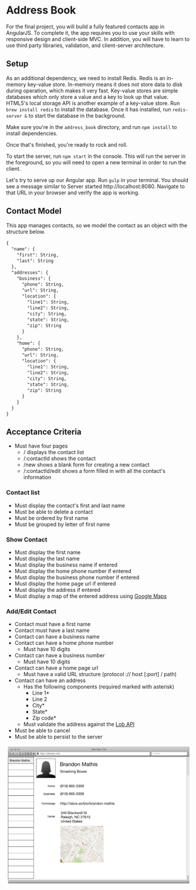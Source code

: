 # Address Book

For the final project, you will build a fully featured contacts app in AngularJS. To complete it, the app requires you to use your skills with responsive design and client-side MVC. In addition, you will have to learn to use third party libraries, validation, and client-server architecture.

## Setup

As an additional dependency, we need to install Redis.
Redis is an in-memory key-value store.
In-memory means it does not store data to disk during operation, which makes it very fast.
Key-value stores are simple databases which only store a value and a key to look up that value.
HTML5's local storage API is another example of a key-value store.
Run `brew install redis` to install the database.
Once it has installed, run `redis-server &` to start the database in the background.

Make sure you're in the `address_book` directory, and run `npm install` to install dependencies.

Once that's finished, you're ready to rock and roll.

To start the server, run `npm start` in the console.
This will run the server in the foreground, so you will need to open a new terminal in order to run the client.

Let's try to serve up our Angular app. Run `gulp` in your terminal. You should see a message similar to Server started http://localhost:8080. Navigate to that URL in your browser and verify the app is working.

## Contact Model

This app manages contacts, so we model the contact as an object with the structure below.

```
{
  "name": {
    "first": String,
    "last": String
  },
  "addresses": {
    "business": {
      "phone": String,
      "url": String,
      "location": {
        "line1": String,
        "line2": String,
        "city": String,
        "state": String,
        "zip": String
      }
    },
    "home": {
      "phone": String,
      "url": String,
      "location": {
        "line1": String,
        "line2": String,
        "city": String,
        "state": String,
        "zip": String
      }
    }
  }
}
```

## Acceptance Criteria

* Must have four pages
  * / displays the contact list
  * /:contactId shows the contact
  * /new shows a blank form for creating a new contact
  * /:contactId/edit shows a form filled in with all the contact's information

### Contact list

* Must display the contact's first and last name
* Must be able to delete a contact
* Must be ordered by first name
* Must be grouped by letter of first name

### Show Contact

* Must display the first name
* Must display the last name
* Must display the business name if entered
* Must display the home phone number if entered
* Must display the business phone number if entered
* Must display the home page url if entered
* Must display the address if entered
* Must display a map of the entered address using [Google Maps](https://developers.google.com/maps/documentation/embed/)

### Add/Edit Contact

* Contact must have a first name
* Contact must have a last name
* Contact can have a business name
* Contact can have a home phone number
  * Must have 10 digits
* Contact can have a business number
  * Must have 10 digits
* Contact can have a home page url
  * Must have a valid URL structure (protocol :// host [:port] / path)
* Contact can have an address
  * Has the following components (required marked with asterisk)
    * Line 1*
    * Line 2
    * City*
    * State*
    * Zip code*
  * Must validate the address against the [Lob API](https://lob.com/docs)
* Must be able to cancel
* Must be able to persist to the server

![](./screen1.jpg)
